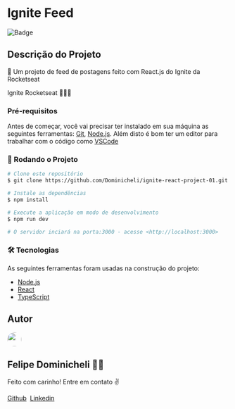 # Ignite Feed

![Badge](https://img.shields.io/badge/Dominicheli-IgniteFeed-brightgreen)

## Descrição do Projeto

<p>📰 Um projeto de feed de postagens feito com React.js do Ignite da Rocketseat</p>

<p>Ignite Rocketseat 🚀🚀🚀</p>

### Pré-requisitos

Antes de começar, você vai precisar ter instalado em sua máquina as seguintes ferramentas:
[Git](https://git-scm.com), [Node.js](https://nodejs.org/en/).
Além disto é bom ter um editor para trabalhar com o código como [VSCode](https://code.visualstudio.com/)

### 🎲 Rodando o Projeto

```bash
# Clone este repositório
$ git clone https://github.com/Dominicheli/ignite-react-project-01.git

# Instale as dependências
$ npm install

# Execute a aplicação em modo de desenvolvimento
$ npm run dev

# O servidor inciará na porta:3000 - acesse <http://localhost:3000>
```

### 🛠 Tecnologias

As seguintes ferramentas foram usadas na construção do projeto:

- [Node.js](https://nodejs.org/en/)
- [React](https://pt-br.reactjs.org/)
- [TypeScript](https://www.typescriptlang.org/)

## Autor

<img src="https://github.com/Dominicheli.png" style="width:32px; height:32px; border-radius:50%" />
<h2>Felipe Dominicheli 🧑‍💻</h2>
<p>Feito com carinho! Entre em contato ✌</p>
<div style="display: flex; gap: 8px">
<a href="https://github.com/Dominicheli" target="_blank">Github</a>
<a href="https://www.linkedin.com/in/felipe-dominicheli-264499130/" target="_blank">Linkedin</a>
</div>
